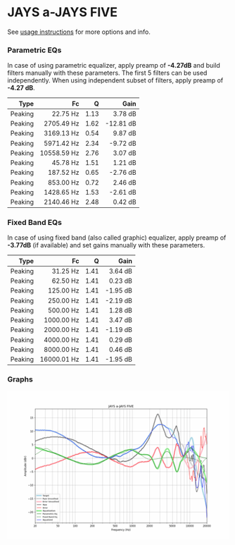 # JAYS a-JAYS FIVE
See [usage instructions](https://github.com/jaakkopasanen/AutoEq#usage) for more options and info.

### Parametric EQs
In case of using parametric equalizer, apply preamp of **-4.27dB** and build filters manually
with these parameters. The first 5 filters can be used independently.
When using independent subset of filters, apply preamp of **-4.27 dB**.

| Type    | Fc          |    Q | Gain      |
|--------:|------------:|-----:|----------:|
| Peaking | 22.75 Hz    | 1.13 | 3.78 dB   |
| Peaking | 2705.49 Hz  | 1.62 | -12.81 dB |
| Peaking | 3169.13 Hz  | 0.54 | 9.87 dB   |
| Peaking | 5971.42 Hz  | 2.34 | -9.72 dB  |
| Peaking | 10558.59 Hz | 2.76 | 3.07 dB   |
| Peaking | 45.78 Hz    | 1.51 | 1.21 dB   |
| Peaking | 187.52 Hz   | 0.65 | -2.76 dB  |
| Peaking | 853.00 Hz   | 0.72 | 2.46 dB   |
| Peaking | 1428.65 Hz  | 1.53 | -2.61 dB  |
| Peaking | 2140.46 Hz  | 2.48 | 0.42 dB   |

### Fixed Band EQs
In case of using fixed band (also called graphic) equalizer, apply preamp of **-3.77dB**
(if available) and set gains manually with these parameters.

| Type    | Fc          |    Q | Gain     |
|--------:|------------:|-----:|---------:|
| Peaking | 31.25 Hz    | 1.41 | 3.64 dB  |
| Peaking | 62.50 Hz    | 1.41 | 0.23 dB  |
| Peaking | 125.00 Hz   | 1.41 | -1.95 dB |
| Peaking | 250.00 Hz   | 1.41 | -2.19 dB |
| Peaking | 500.00 Hz   | 1.41 | 1.28 dB  |
| Peaking | 1000.00 Hz  | 1.41 | 3.47 dB  |
| Peaking | 2000.00 Hz  | 1.41 | -1.19 dB |
| Peaking | 4000.00 Hz  | 1.41 | 0.29 dB  |
| Peaking | 8000.00 Hz  | 1.41 | 0.46 dB  |
| Peaking | 16000.01 Hz | 1.41 | -1.95 dB |

### Graphs
![](./JAYS%20a-JAYS%20FIVE.png)